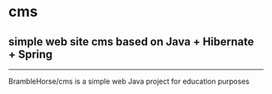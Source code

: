 cms
===
simple web site cms based on Java + Hibernate + Spring
-------------------------------------------------------
-------------------------------------------------------
BrambleHorse/cms is a simple web Java project for education purposes
